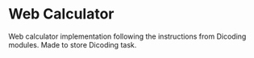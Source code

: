 # Web Calculator
Web calculator implementation following the instructions from Dicoding modules. Made to store Dicoding task.
